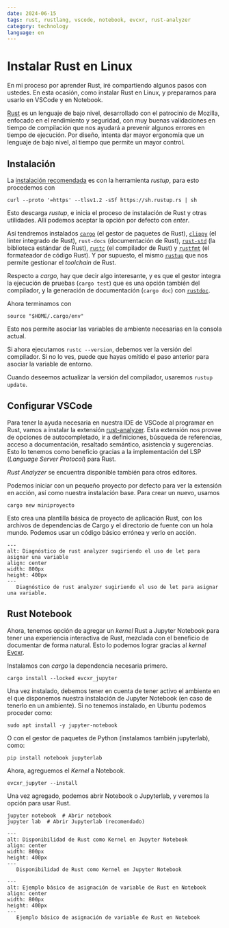 ```yaml
---
date: 2024-06-15
tags: rust, rustlang, vscode, notebook, evcxr, rust-analyzer
category: technology
language: en
---
```


# Instalar Rust en Linux

En mi proceso por aprender Rust, iré compartiendo algunos pasos con ustedes. En
esta ocasión, como instalar Rust en Linux, y prepararnos para usarlo en VSCode y
en Notebook.

[Rust](https://www.rust-lang.org/) es un lenguaje de bajo nivel, desarrollado
con el patrocinio de Mozilla, enfocado en el rendimiento y seguridad, con muy
buenas validaciones en tiempo de compilación que nos ayudará a prevenir algunos
errores en tiempo de ejecución. Por diseño, intenta dar mayor ergonomía que un
lenguaje de bajo nivel, al tiempo que permite un mayor control.

## Instalación

La [instalación recomendada](https://www.rust-lang.org/tools/install) es con la
herramienta _rustup_, para esto procedemos con

```{code} bash
curl --proto '=https' --tlsv1.2 -sSf https://sh.rustup.rs | sh
```

Esto descarga _rustup_, e inicia el proceso de instalación de Rust y otras
utilidades. Allí podemos aceptar la opción por defecto con _enter_.

Así tendremos instalados [`cargo`](https://doc.rust-lang.org/cargo/) (el gestor
de paquetes de Rust), [`clippy`](https://doc.rust-lang.org/clippy/) (el linter
integrado de Rust), `rust-docs` (documentación de Rust),
[`rust-std`](https://doc.rust-lang.org/std/) (la biblioteca estándar de Rust),
[`rustc`](https://doc.rust-lang.org/rustc/what-is-rustc.html) (el compilador de
Rust) y [`rustfmt`](https://github.com/rust-lang/rustfmt) (el formateador de
código Rust). Y por supuesto, el mismo
[`rustup`](https://rust-lang.github.io/rustup/) que nos permite gestionar el
_toolchain_ de Rust.

Respecto a _cargo_, hay que decir algo interesante, y es que el gestor integra
la ejecución de pruebas (`cargo test`) que es una opción también del compilador,
y la generación de documentación (`cargo doc`) con
[`rustdoc`](https://doc.rust-lang.org/rustdoc/index.html).

Ahora terminamos con

```{code} bash
source "$HOME/.cargo/env"
```

Esto nos permite asociar las variables de ambiente necesarias en la consola
actual.

Si ahora ejecutamos `rustc --version`, debemos ver la versión del compilador. Si
no lo ves, puede que hayas omitido el paso anterior para asociar la variable de
entorno.

Cuando deseemos actualizar la versión del compilador, usaremos `rustup update`.

## Configurar VSCode

Para tener la ayuda necesaria en nuestra IDE de VSCode al programar en Rust,
vamos a instalar la extensión [rust-analyzer](https://rust-analyzer.github.io).
Esta extensión nos provee de opciones de autocompletado, ir a definiciones,
búsqueda de referencias, acceso a documentación, resaltado semántico, asistencia
y sugerencias. Esto lo tenemos como beneficio gracias a la implementación del
LSP (_Language Server Protocol_) para Rust.

_Rust Analyzer_ se encuentra disponible también para otros editores.

Podemos iniciar con un pequeño proyecto por defecto para ver la extensión en
acción, así como nuestra instalación base. Para crear un nuevo, usamos

```{code} bash
cargo new miniproyecto
```

Esto crea una plantilla básica de proyecto de aplicación Rust, con los archivos
de dependencias de Cargo y el directorio de fuente con un hola mundo. Podemos
usar un código básico errónea y verlo en acción.

```{figure} /images/instalar-rust-en-linux/rust-analyzer.png
---
alt: Diagnóstico de rust analyzer sugiriendo el uso de let para asignar una variable
align: center
width: 800px
height: 400px
---
   Diagnóstico de rust analyzer sugiriendo el uso de let para asignar una variable.
```

## Rust Notebook

Ahora, tenemos opción de agregar un _kernel_ Rust a Jupyter Notebook para tener
una experiencia interactiva de Rust, mezclada con el beneficio de documentar de
forma natural. Esto lo podemos lograr gracias al _kernel_
[Evcxr](https://github.com/evcxr/evcxr).

Instalamos con _cargo_ la dependencia necesaria primero.

```{code} bash
cargo install --locked evcxr_jupyter
```

Una vez instalado, debemos tener en cuenta de tener activo el ambiente en el que
disponemos nuestra instalación de Jupyter Notebook (en caso de tenerlo en un
ambiente). Si no tenemos instalado, en Ubuntu podemos proceder como:

```{code} bash
sudo apt install -y jupyter-notebook
```

O con el gestor de paquetes de Python (instalamos también jupyterlab), como:

```{code} bash
pip install notebook jupyterlab
```

Ahora, agreguemos el _Kernel_ a Notebook.

```{code} bash
evcxr_jupyter --install
```

Una vez agregado, podemos abrir Notebook o Jupyterlab, y veremos la opción para
usar Rust.

```{code} bash
jupyter notebook  # Abrir notebook
jupyter lab  # Abrir Jupyterlab (recomendado)
```

```{figure} /images/instalar-rust-en-linux/jupyter-evcxr.png
---
alt: Disponibilidad de Rust como Kernel en Jupyter Notebook
align: center
width: 800px
height: 400px
---
   Disponibilidad de Rust como Kernel en Jupyter Notebook
```

```{figure} /images/instalar-rust-en-linux/jupyter-cells-rust.png
---
alt: Ejemplo básico de asignación de variable de Rust en Notebook
align: center
width: 800px
height: 400px
---
   Ejemplo básico de asignación de variable de Rust en Notebook
```
